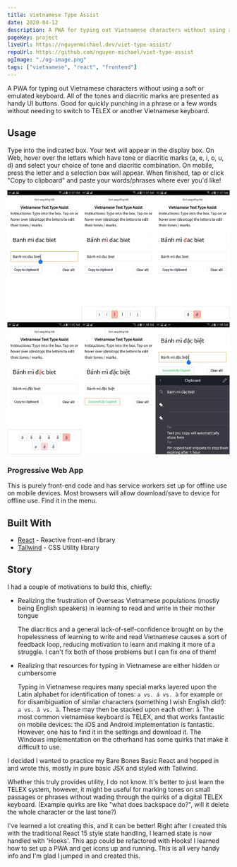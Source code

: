 ```yaml
---
title: Vietnamese Type Assist
date: 2020-04-12
description: A PWA for typing out Vietnamese characters without using a soft or emulated keyboard.
pageKey: project
liveUrl: https://nguyenmichael.dev/viet-type-assist/
repoUrl: https://github.com/nguyen-michael/viet-type-assist
ogImage: "./og-image.png"
tags: ["vietnamese", "react", "frontend"]
---
```


A PWA for typing out Vietnamese characters without using a soft or emulated keyboard. All of the tones and diacritic marks are presented as handy UI buttons. Good for quickly punching in a phrase or a few words without needing to switch to TELEX or another Vietnamese keyboard.

## Usage

Type into the indicated box. Your text will appear in the display box. On Web, hover over the letters which have tone or diacritic marks (a, e, i, o, u, d) and select your choice of tone and diacritic combination. On mobile, press the letter and a selection box will appear. When finished, tap or click "Copy to clipboard" and paste your words/phrases where ever you'd like!

  ![App Screenshot](./readme.jpg)

### Progressive Web App

This is purely front-end code and has service workers set up for offline use on mobile devices. Most browsers will allow download/save to device for offline use. Find it in the menu.

## Built With

* [React](https://github.com/facebook/react) - Reactive front-end library
* [Tailwind](https://github.com/tailwindcss/tailwindcss) - CSS Utility library

## Story

I had a couple of motivations to build this, chiefly:

* Realizing the frustration of Overseas Vietnamese populations (mostly being English speakers) in learning to read and write in their mother tongue
  
  The diacritics and a general lack-of-self-confidence brought on by the hopelessness of learning to write and read Vietnamese causes a sort of feedback loop, reducing motivation to learn and making it more of a struggle. I can't fix both of those problems but I can fix one of them!

* Realizing that resources for typing in Vietnamese are either hidden or cumbersome

  Typing in Vietnamese requires many special marks layered upon the Latin alphabet for identification of tones: `a vs. á vs. à` for example or for disambiguation of similar characters (something I wish English did!): `a vs. â vs. ă`. These may then be stacked upon each other: `ằ`. The most common vietnamese keyboard is TELEX, and that works fantastic on mobile devices: the iOS and Android implementation is fantastic. However, one has to find it in the settings and download it. The Windows implementation on the otherhand has some quirks that make it difficult to use.

I decided I wanted to practice my Bare Bones Basic React and hopped in and wrote this, mostly in pure basic JSX and styled with Tailwind. 

Whether this truly provides utility, I do not know. It's better to just learn the TELEX system, however, it might be useful for marking tones on small passages or phrases without wading through the quirks of a digital TELEX keyboard. (Example quirks are like "what does backspace do?", will it delete the whole character or the last tone?)

I've learned a lot creating this, and it can be better! Right after I created this with the traditional React 15 style state handling, I learned state is now handled with 'Hooks'. This app could be refactored with Hooks! I learned how to set up a PWA and get icons up and running. This is all very handy info and I'm glad I jumped in and created this.